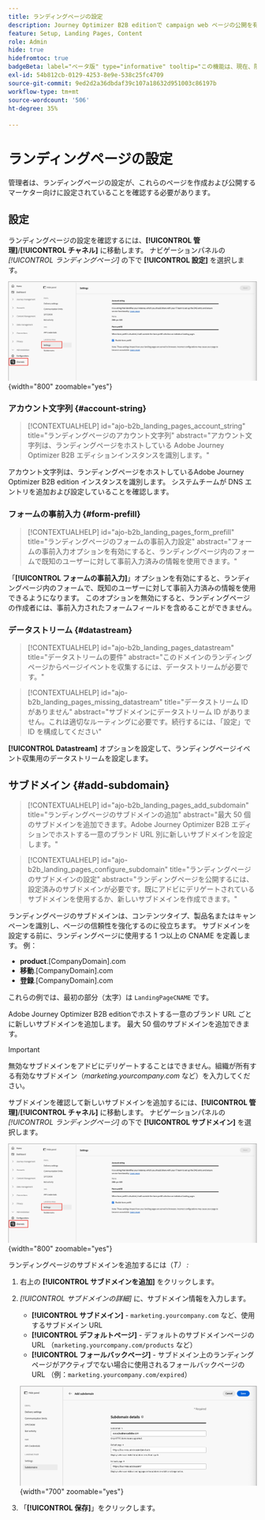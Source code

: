 ```yaml
---
title: ランディングページの設定
description: Journey Optimizer B2B editionで campaign web ページの公開を有効にするには、ランディングページのサブドメイン、フォームの事前入力設定、データストリームを設定する必要があります。
feature: Setup, Landing Pages, Content
role: Admin
hide: true
hidefromtoc: true
badgeBeta: label="ベータ版" type="informative" tooltip="この機能は、現在、限定ベータ版リリース中です"
exl-id: 54b812cb-0129-4253-8e9e-538c25fc4709
source-git-commit: 9ed2d2a36dbdaf39c107a18632d951003c86197b
workflow-type: tm+mt
source-wordcount: '506'
ht-degree: 35%

---
```


# ランディングページの設定

管理者は、ランディングページの設定が、これらのページを作成および公開するマーケター向けに設定されていることを確認する必要があります。

## 設定

ランディングページの設定を確認するには、**[!UICONTROL 管理]**/**[!UICONTROL チャネル]** に移動します。 ナビゲーションパネルの _[!UICONTROL ランディングページ]_ の下で **[!UICONTROL 設定]** を選択します。

![&#x200B; ランディングページの設定 &#x200B;](./assets/config-landing-pages-settings.png){width="800" zoomable="yes"}

### アカウント文字列 {#account-string}

>[!CONTEXTUALHELP]
>id="ajo-b2b_landing_pages_account_string"
>title="ランディングページのアカウント文字列"
>abstract="アカウント文字列は、ランディングページをホストしている Adobe Journey Optimizer B2B エディションインスタンスを識別します。"

アカウント文字列は、ランディングページをホストしているAdobe Journey Optimizer B2B edition インスタンスを識別します。 システムチームが DNS エントリを追加および設定していることを確認します。

### フォームの事前入力 {#form-prefill}

>[!CONTEXTUALHELP]
>id="ajo-b2b_landing_pages_form_prefill"
>title="ランディングページのフォームの事前入力設定"
>abstract="フォームの事前入力オプションを有効にすると、ランディングページ内のフォームで既知のユーザーに対して事前入力済みの情報を使用できます。"

「**[!UICONTROL フォームの事前入力]**」オプションを有効にすると、ランディングページ内のフォームで、既知のユーザーに対して事前入力済みの情報を使用できるようになります。 このオプションを無効にすると、ランディングページの作成者には、事前入力されたフォームフィールドを含めることができません。

### データストリーム {#datastream}

>[!CONTEXTUALHELP]
>id="ajo-b2b_landing_pages_datastream"
>title="データストリームの要件"
>abstract="このドメインのランディングページからページイベントを収集するには、データストリームが必要です。"

>[!CONTEXTUALHELP]
>id="ajo-b2b_landing_pages_missing_datastream"
>title="データストリーム ID がありません"
>abstract="サブドメインにデータストリーム ID がありません。これは適切なルーティングに必要です。続行するには、「設定」で ID を構成してください"

**[!UICONTROL Datastream]** オプションを設定して、ランディングページイベント収集用のデータストリームを設定します。

## サブドメイン {#add-subdomain}

>[!CONTEXTUALHELP]
>id="ajo-b2b_landing_pages_add_subdomain"
>title="ランディングページのサブドメインの追加"
>abstract="最大 50 個のサブドメインを追加できます。Adobe Journey Optimizer B2B エディションでホストする一意のブランド URL 別に新しいサブドメインを設定します。"

>[!CONTEXTUALHELP]
>id="ajo-b2b_landing_pages_configure_subdomain"
>title="ランディングページのサブドメインの設定"
>abstract="ランディングページを公開するには、設定済みのサブドメインが必要です。既にアドビにデリゲートされているサブドメインを使用するか、新しいサブドメインを作成できます。"

ランディングページのサブドメインは、コンテンツタイプ、製品名またはキャンペーンを識別し、ページの信頼性を強化するのに役立ちます。 サブドメインを設定する前に、ランディングページに使用する 1 つ以上の CNAME を定義します。 例：

* **product**.[CompanyDomain].com
* **移動**.[CompanyDomain].com
* **登録**.[CompanyDomain].com

これらの例では、最初の部分（太字）は `LandingPageCNAME` です。

Adobe Journey Optimizer B2B editionでホストする一意のブランド URL ごとに新しいサブドメインを追加します。 最大 50 個のサブドメインを追加できます。

>[!IMPORTANT]
>
>無効なサブドメインをアドビにデリゲートすることはできません。組織が所有する有効なサブドメイン（_marketing.yourcompany.com_ など）を入力してください。

サブドメインを確認して新しいサブドメインを追加するには、**[!UICONTROL 管理]**/**[!UICONTROL チャネル]** に移動します。 ナビゲーションパネルの _[!UICONTROL ランディングページ]_ の下で **[!UICONTROL サブドメイン]** を選択します。

![&#x200B; ランディングページのサブドメイン &#x200B;](./assets/config-landing-pages-settings.png){width="800" zoomable="yes"}

ランディングページのサブドメインを追加するには（_T） :_

1. 右上の **[!UICONTROL サブドメインを追加]** をクリックします。

1. _[!UICONTROL サブドメインの詳細]_ に、サブドメイン情報を入力します。

   * **[!UICONTROL サブドメイン]** - `marketing.yourcompany.com` など、使用するサブドメイン URL
   * **[!UICONTROL デフォルトページ]** - デフォルトのサブドメインページの URL （`marketing.yourcompany.com/products` など）
   * **[!UICONTROL フォールバックページ]** - サブドメイン上のランディングページがアクティブでない場合に使用されるフォールバックページの URL （例：`marketing.yourcompany.com/expired`）

   ![&#x200B; ランディングページのサブドメインを追加 &#x200B;](./assets/config-landing-pages-add-subdomain.png){width="700" zoomable="yes"}

1. 「**[!UICONTROL 保存]**」をクリックします。
